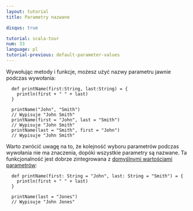 ```yaml
---
layout: tutorial
title: Parametry nazwane

disqus: true

tutorial: scala-tour
num: 33
language: pl
tutorial-previous: default-parameter-values
---
```


Wywołując metody i funkcje, możesz użyć nazwy parametru jawnie podczas wywołania:

```tut
  def printName(first:String, last:String) = {
    println(first + " " + last)
  }

  printName("John", "Smith")
  // Wypisuje "John Smith"
  printName(first = "John", last = "Smith")
  // Wypisuje "John Smith"
  printName(last = "Smith", first = "John")
  // Wypisuje "John Smith"
```

Warto zwrócić uwagę na to, że kolejność wyboru parametrów podczas wywołania nie ma znaczenia, dopóki wszystkie parametry są nazwane. Ta funkcjonalność jest dobrze zintegrowana z [domyślnymi wartościami parametrów](default-parameter-values.html):

```tut
  def printName(first: String = "John", last: String = "Smith") = {
    println(first + " " + last)
  }

  printName(last = "Jones")
  // Wypisuje "John Jones"
```
